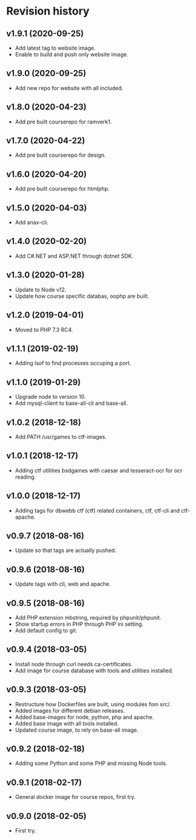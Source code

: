 Revision history
====================



v1.9.1 (2020-09-25)
--------------------

* Add latest tag to website image.
* Enable to build and push only website image.



v1.9.0 (2020-09-25)
--------------------

* Add new repo for website with all included.



v1.8.0 (2020-04-23)
--------------------

* Add pre built courserepo for ramverk1.



v1.7.0 (2020-04-22)
--------------------

* Add pre built courserepo for design.



v1.6.0 (2020-04-20)
--------------------

* Add pre built courserepo for htmlphp.



v1.5.0 (2020-04-03)
--------------------

* Add anax-cli.



v1.4.0 (2020-02-20)
--------------------

* Add C#.NET and ASP.NET through dotnet SDK.



v1.3.0 (2020-01-28)
--------------------

* Update to Node v12.
* Update how course specific databas, oophp are built.



v1.2.0 (2019-04-01)
--------------------

* Moved to PHP 7.3 RC4.



v1.1.1 (2019-02-19)
--------------------

* Adding lsof to find processes occuping a port.



v1.1.0 (2019-01-29)
--------------------

* Upgrade node to version 10.
* Add mysql-client to base-all-cli and base-all.



v1.0.2 (2018-12-18)
--------------------

* Add PATH /usr/games to ctf-images.



v1.0.1 (2018-12-17)
--------------------

* Adding ctf utilities bsdgames with caesar and tesseract-ocr for ocr reading.



v1.0.0 (2018-12-17)
--------------------

* Adding tags for dbwebb ctf (ctf) related containers, ctf, ctf-cli and ctf-apache.



v0.9.7 (2018-08-16)
--------------------

* Update so that tags are actually pushed.



v0.9.6 (2018-08-16)
--------------------

* Update tags with cli, web and apache.



v0.9.5 (2018-08-16)
--------------------

* Add PHP extension mbstring, required by phpunit/phpunit.
* Show startup errors in PHP through PHP ini setting.
* Add default config to git.



v0.9.4 (2018-03-05)
--------------------

* Install node through curl needs ca-certificates.
* Add image for course database with tools and utilities installed.



v0.9.3 (2018-03-05)
--------------------

* Restructure how Dockerfiles are built, using modules fom src/.
* Added images for different debian releases.
* Added base-images for node, python, php and apache.
* Added base image with all tools installed.
* Updated course image, to rely on base-all image.



v0.9.2 (2018-02-18)
--------------------

* Adding some Python and some PHP and missing Node tools.



v0.9.1 (2018-02-17)
--------------------

* General docker image for course repos, first try.



v0.9.0 (2018-02-05)
--------------------

* First try.

